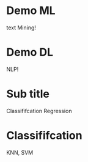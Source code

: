 # Demo ML

text Mining!

# Demo DL

NLP!

# Sub title

Classififcation
Regression

# Classififcation

KNN, SVM
